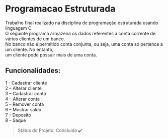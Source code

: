 # Programacao Estruturada

<p>Trabalho final realizado na disciplina de programação estruturada usando linguagem C<br>
O seguinte programa armazena os dados referentes a conta corrente de vários clientes de um banco.<br> 
No banco não é permitido conta conjunta, ou seja, uma conta só pertence a um cliente.
No entanto,<br> um cliente pode possuir mais de uma conta.</p>

## Funcionalidades: 
   1 - Cadastrar cliente<br>
   2 – Alterar cliente<br>
   3 – Cadastrar conta<br>
   4 – Alterar conta<br>
   5 – Remover conta<br>
   6 – Mostrar saldo<br>
   7 – Deposito<br>
   8 – Saque
  
> Status do Projeto: Concluido :heavy_check_mark:



  

